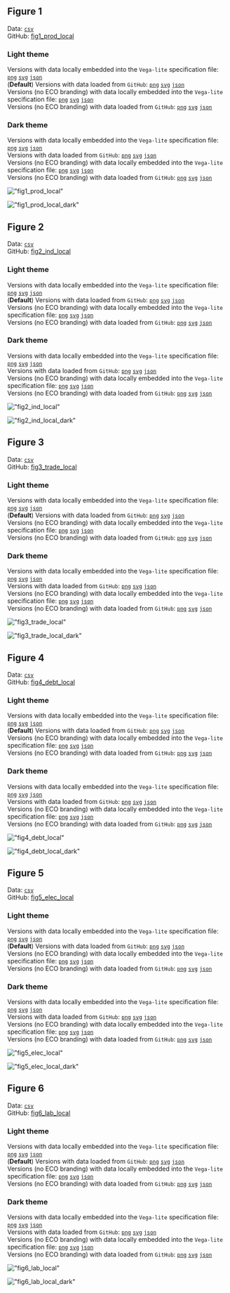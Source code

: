 ## Figure 1  

Data: [`csv`](data/fig1_prod_local.csv)  
GitHub: [fig1_prod_local](https://github.com/EconomicsObservatory/ECOvisualisations/tree/main/articles/the-phoenix-that-never-rises-whats-holding-back-pakistans-economy)  

### Light theme  

Versions with data locally embedded into the `Vega-lite` specification file: [`png`](visualisation/fig1_prod_local_local.png) [`svg`](visualisation/fig1_prod_local_local.svg) [`json`](visualisation/fig1_prod_local_local.json)   
 (**Default**) Versions with data loaded from `GitHub`: [`png`](visualisation/fig1_prod_local.png) [`svg`](visualisation/fig1_prod_local.svg) [`json`](visualisation/fig1_prod_local.json)  
Versions (no ECO branding) with data locally embedded into the `Vega-lite` specification file: [`png`](visualisation/fig1_prod_local_local_no_branding.png) [`svg`](visualisation/fig1_prod_local_local_no_branding.svg) [`json`](visualisation/fig1_prod_local_local_no_branding.json)   
Versions (no ECO branding) with data loaded from `GitHub`: [`png`](visualisation/fig1_prod_local_no_branding.png) [`svg`](visualisation/fig1_prod_local_no_branding.svg) [`json`](visualisation/fig1_prod_local_no_branding.json)   

### Dark theme  

Versions with data locally embedded into the `Vega-lite` specification file: [`png`](visualisation/fig1_prod_local_local_dark.png) [`svg`](visualisation/fig1_prod_local_local_dark.svg) [`json`](visualisation/fig1_prod_local_local_dark.json)   
 Versions with data loaded from `GitHub`: [`png`](visualisation/fig1_prod_local_dark.png) [`svg`](visualisation/fig1_prod_local_dark.svg) [`json`](visualisation/fig1_prod_local_dark.json)  
Versions (no ECO branding) with data locally embedded into the `Vega-lite` specification file: [`png`](visualisation/fig1_prod_local_local_no_branding_dark.png) [`svg`](visualisation/fig1_prod_local_local_no_branding_dark.svg) [`json`](visualisation/fig1_prod_local_local_no_branding_dark.json)   
Versions (no ECO branding) with data loaded from `GitHub`: [`png`](visualisation/fig1_prod_local_no_branding_dark.png) [`svg`](visualisation/fig1_prod_local_no_branding_dark.svg) [`json`](visualisation/fig1_prod_local_no_branding_dark.json)   

!["fig1_prod_local"](visualisation/fig1_prod_local.svg "fig1_prod_local")

  

!["fig1_prod_local_dark"](visualisation/fig1_prod_local_dark.svg "fig1_prod_local")

## Figure 2  

Data: [`csv`](data/fig2_ind_local.csv)  
GitHub: [fig2_ind_local](https://github.com/EconomicsObservatory/ECOvisualisations/tree/main/articles/the-phoenix-that-never-rises-whats-holding-back-pakistans-economy)  

### Light theme  

Versions with data locally embedded into the `Vega-lite` specification file: [`png`](visualisation/fig2_ind_local_local.png) [`svg`](visualisation/fig2_ind_local_local.svg) [`json`](visualisation/fig2_ind_local_local.json)   
 (**Default**) Versions with data loaded from `GitHub`: [`png`](visualisation/fig2_ind_local.png) [`svg`](visualisation/fig2_ind_local.svg) [`json`](visualisation/fig2_ind_local.json)  
Versions (no ECO branding) with data locally embedded into the `Vega-lite` specification file: [`png`](visualisation/fig2_ind_local_local_no_branding.png) [`svg`](visualisation/fig2_ind_local_local_no_branding.svg) [`json`](visualisation/fig2_ind_local_local_no_branding.json)   
Versions (no ECO branding) with data loaded from `GitHub`: [`png`](visualisation/fig2_ind_local_no_branding.png) [`svg`](visualisation/fig2_ind_local_no_branding.svg) [`json`](visualisation/fig2_ind_local_no_branding.json)   

### Dark theme  

Versions with data locally embedded into the `Vega-lite` specification file: [`png`](visualisation/fig2_ind_local_local_dark.png) [`svg`](visualisation/fig2_ind_local_local_dark.svg) [`json`](visualisation/fig2_ind_local_local_dark.json)   
 Versions with data loaded from `GitHub`: [`png`](visualisation/fig2_ind_local_dark.png) [`svg`](visualisation/fig2_ind_local_dark.svg) [`json`](visualisation/fig2_ind_local_dark.json)  
Versions (no ECO branding) with data locally embedded into the `Vega-lite` specification file: [`png`](visualisation/fig2_ind_local_local_no_branding_dark.png) [`svg`](visualisation/fig2_ind_local_local_no_branding_dark.svg) [`json`](visualisation/fig2_ind_local_local_no_branding_dark.json)   
Versions (no ECO branding) with data loaded from `GitHub`: [`png`](visualisation/fig2_ind_local_no_branding_dark.png) [`svg`](visualisation/fig2_ind_local_no_branding_dark.svg) [`json`](visualisation/fig2_ind_local_no_branding_dark.json)   

!["fig2_ind_local"](visualisation/fig2_ind_local.svg "fig2_ind_local")

  

!["fig2_ind_local_dark"](visualisation/fig2_ind_local_dark.svg "fig2_ind_local")

## Figure 3  

Data: [`csv`](data/fig3_trade_local.csv)  
GitHub: [fig3_trade_local](https://github.com/EconomicsObservatory/ECOvisualisations/tree/main/articles/the-phoenix-that-never-rises-whats-holding-back-pakistans-economy)  

### Light theme  

Versions with data locally embedded into the `Vega-lite` specification file: [`png`](visualisation/fig3_trade_local_local.png) [`svg`](visualisation/fig3_trade_local_local.svg) [`json`](visualisation/fig3_trade_local_local.json)   
 (**Default**) Versions with data loaded from `GitHub`: [`png`](visualisation/fig3_trade_local.png) [`svg`](visualisation/fig3_trade_local.svg) [`json`](visualisation/fig3_trade_local.json)  
Versions (no ECO branding) with data locally embedded into the `Vega-lite` specification file: [`png`](visualisation/fig3_trade_local_local_no_branding.png) [`svg`](visualisation/fig3_trade_local_local_no_branding.svg) [`json`](visualisation/fig3_trade_local_local_no_branding.json)   
Versions (no ECO branding) with data loaded from `GitHub`: [`png`](visualisation/fig3_trade_local_no_branding.png) [`svg`](visualisation/fig3_trade_local_no_branding.svg) [`json`](visualisation/fig3_trade_local_no_branding.json)   

### Dark theme  

Versions with data locally embedded into the `Vega-lite` specification file: [`png`](visualisation/fig3_trade_local_local_dark.png) [`svg`](visualisation/fig3_trade_local_local_dark.svg) [`json`](visualisation/fig3_trade_local_local_dark.json)   
 Versions with data loaded from `GitHub`: [`png`](visualisation/fig3_trade_local_dark.png) [`svg`](visualisation/fig3_trade_local_dark.svg) [`json`](visualisation/fig3_trade_local_dark.json)  
Versions (no ECO branding) with data locally embedded into the `Vega-lite` specification file: [`png`](visualisation/fig3_trade_local_local_no_branding_dark.png) [`svg`](visualisation/fig3_trade_local_local_no_branding_dark.svg) [`json`](visualisation/fig3_trade_local_local_no_branding_dark.json)   
Versions (no ECO branding) with data loaded from `GitHub`: [`png`](visualisation/fig3_trade_local_no_branding_dark.png) [`svg`](visualisation/fig3_trade_local_no_branding_dark.svg) [`json`](visualisation/fig3_trade_local_no_branding_dark.json)   

!["fig3_trade_local"](visualisation/fig3_trade_local.svg "fig3_trade_local")

  

!["fig3_trade_local_dark"](visualisation/fig3_trade_local_dark.svg "fig3_trade_local")

## Figure 4  

Data: [`csv`](data/fig4_debt_local.csv)  
GitHub: [fig4_debt_local](https://github.com/EconomicsObservatory/ECOvisualisations/tree/main/articles/the-phoenix-that-never-rises-whats-holding-back-pakistans-economy)  

### Light theme  

Versions with data locally embedded into the `Vega-lite` specification file: [`png`](visualisation/fig4_debt_local_local.png) [`svg`](visualisation/fig4_debt_local_local.svg) [`json`](visualisation/fig4_debt_local_local.json)   
 (**Default**) Versions with data loaded from `GitHub`: [`png`](visualisation/fig4_debt_local.png) [`svg`](visualisation/fig4_debt_local.svg) [`json`](visualisation/fig4_debt_local.json)  
Versions (no ECO branding) with data locally embedded into the `Vega-lite` specification file: [`png`](visualisation/fig4_debt_local_local_no_branding.png) [`svg`](visualisation/fig4_debt_local_local_no_branding.svg) [`json`](visualisation/fig4_debt_local_local_no_branding.json)   
Versions (no ECO branding) with data loaded from `GitHub`: [`png`](visualisation/fig4_debt_local_no_branding.png) [`svg`](visualisation/fig4_debt_local_no_branding.svg) [`json`](visualisation/fig4_debt_local_no_branding.json)   

### Dark theme  

Versions with data locally embedded into the `Vega-lite` specification file: [`png`](visualisation/fig4_debt_local_local_dark.png) [`svg`](visualisation/fig4_debt_local_local_dark.svg) [`json`](visualisation/fig4_debt_local_local_dark.json)   
 Versions with data loaded from `GitHub`: [`png`](visualisation/fig4_debt_local_dark.png) [`svg`](visualisation/fig4_debt_local_dark.svg) [`json`](visualisation/fig4_debt_local_dark.json)  
Versions (no ECO branding) with data locally embedded into the `Vega-lite` specification file: [`png`](visualisation/fig4_debt_local_local_no_branding_dark.png) [`svg`](visualisation/fig4_debt_local_local_no_branding_dark.svg) [`json`](visualisation/fig4_debt_local_local_no_branding_dark.json)   
Versions (no ECO branding) with data loaded from `GitHub`: [`png`](visualisation/fig4_debt_local_no_branding_dark.png) [`svg`](visualisation/fig4_debt_local_no_branding_dark.svg) [`json`](visualisation/fig4_debt_local_no_branding_dark.json)   

!["fig4_debt_local"](visualisation/fig4_debt_local.svg "fig4_debt_local")

  

!["fig4_debt_local_dark"](visualisation/fig4_debt_local_dark.svg "fig4_debt_local")

## Figure 5  

Data: [`csv`](data/fig5_elec_local.csv)  
GitHub: [fig5_elec_local](https://github.com/EconomicsObservatory/ECOvisualisations/tree/main/articles/the-phoenix-that-never-rises-whats-holding-back-pakistans-economy)  

### Light theme  

Versions with data locally embedded into the `Vega-lite` specification file: [`png`](visualisation/fig5_elec_local_local.png) [`svg`](visualisation/fig5_elec_local_local.svg) [`json`](visualisation/fig5_elec_local_local.json)   
 (**Default**) Versions with data loaded from `GitHub`: [`png`](visualisation/fig5_elec_local.png) [`svg`](visualisation/fig5_elec_local.svg) [`json`](visualisation/fig5_elec_local.json)  
Versions (no ECO branding) with data locally embedded into the `Vega-lite` specification file: [`png`](visualisation/fig5_elec_local_local_no_branding.png) [`svg`](visualisation/fig5_elec_local_local_no_branding.svg) [`json`](visualisation/fig5_elec_local_local_no_branding.json)   
Versions (no ECO branding) with data loaded from `GitHub`: [`png`](visualisation/fig5_elec_local_no_branding.png) [`svg`](visualisation/fig5_elec_local_no_branding.svg) [`json`](visualisation/fig5_elec_local_no_branding.json)   

### Dark theme  

Versions with data locally embedded into the `Vega-lite` specification file: [`png`](visualisation/fig5_elec_local_local_dark.png) [`svg`](visualisation/fig5_elec_local_local_dark.svg) [`json`](visualisation/fig5_elec_local_local_dark.json)   
 Versions with data loaded from `GitHub`: [`png`](visualisation/fig5_elec_local_dark.png) [`svg`](visualisation/fig5_elec_local_dark.svg) [`json`](visualisation/fig5_elec_local_dark.json)  
Versions (no ECO branding) with data locally embedded into the `Vega-lite` specification file: [`png`](visualisation/fig5_elec_local_local_no_branding_dark.png) [`svg`](visualisation/fig5_elec_local_local_no_branding_dark.svg) [`json`](visualisation/fig5_elec_local_local_no_branding_dark.json)   
Versions (no ECO branding) with data loaded from `GitHub`: [`png`](visualisation/fig5_elec_local_no_branding_dark.png) [`svg`](visualisation/fig5_elec_local_no_branding_dark.svg) [`json`](visualisation/fig5_elec_local_no_branding_dark.json)   

!["fig5_elec_local"](visualisation/fig5_elec_local.svg "fig5_elec_local")

  

!["fig5_elec_local_dark"](visualisation/fig5_elec_local_dark.svg "fig5_elec_local")

## Figure 6  

Data: [`csv`](data/fig6_lab_local.csv)  
GitHub: [fig6_lab_local](https://github.com/EconomicsObservatory/ECOvisualisations/tree/main/articles/the-phoenix-that-never-rises-whats-holding-back-pakistans-economy)  

### Light theme  

Versions with data locally embedded into the `Vega-lite` specification file: [`png`](visualisation/fig6_lab_local_local.png) [`svg`](visualisation/fig6_lab_local_local.svg) [`json`](visualisation/fig6_lab_local_local.json)   
 (**Default**) Versions with data loaded from `GitHub`: [`png`](visualisation/fig6_lab_local.png) [`svg`](visualisation/fig6_lab_local.svg) [`json`](visualisation/fig6_lab_local.json)  
Versions (no ECO branding) with data locally embedded into the `Vega-lite` specification file: [`png`](visualisation/fig6_lab_local_local_no_branding.png) [`svg`](visualisation/fig6_lab_local_local_no_branding.svg) [`json`](visualisation/fig6_lab_local_local_no_branding.json)   
Versions (no ECO branding) with data loaded from `GitHub`: [`png`](visualisation/fig6_lab_local_no_branding.png) [`svg`](visualisation/fig6_lab_local_no_branding.svg) [`json`](visualisation/fig6_lab_local_no_branding.json)   

### Dark theme  

Versions with data locally embedded into the `Vega-lite` specification file: [`png`](visualisation/fig6_lab_local_local_dark.png) [`svg`](visualisation/fig6_lab_local_local_dark.svg) [`json`](visualisation/fig6_lab_local_local_dark.json)   
 Versions with data loaded from `GitHub`: [`png`](visualisation/fig6_lab_local_dark.png) [`svg`](visualisation/fig6_lab_local_dark.svg) [`json`](visualisation/fig6_lab_local_dark.json)  
Versions (no ECO branding) with data locally embedded into the `Vega-lite` specification file: [`png`](visualisation/fig6_lab_local_local_no_branding_dark.png) [`svg`](visualisation/fig6_lab_local_local_no_branding_dark.svg) [`json`](visualisation/fig6_lab_local_local_no_branding_dark.json)   
Versions (no ECO branding) with data loaded from `GitHub`: [`png`](visualisation/fig6_lab_local_no_branding_dark.png) [`svg`](visualisation/fig6_lab_local_no_branding_dark.svg) [`json`](visualisation/fig6_lab_local_no_branding_dark.json)   

!["fig6_lab_local"](visualisation/fig6_lab_local.svg "fig6_lab_local")

  

!["fig6_lab_local_dark"](visualisation/fig6_lab_local_dark.svg "fig6_lab_local")

